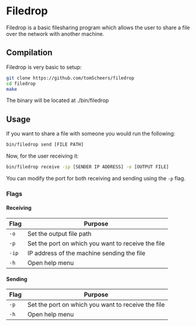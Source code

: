 # Filedrop
Filedrop is a basic filesharing program which allows the user to share a file over the network with another machine.

## Compilation
Filedrop is very basic to setup:
```bash
git clone https://github.com/tomScheers/filedrop
cd filedrop
make
```
The binary will be located at ./bin/filedrop

## Usage
If you want to share a file with someone you would run the following:
```bash
bin/filedrop send [FILE PATH]
```

Now, for the user receiving it:
```bash
bin/filedrop receive -ip [SENDER IP ADDRESS] -o [OUTPUT FILE]
```

You can modify the port for both receiving and sending using the `-p` flag.

### Flags
#### Receiving

| Flag  | Purpose                                            |
|-------|----------------------------------------------------|
| `-o`  | Set the output file path                           |
| `-p`  | Set the port on which you want to receive the file |
| `-ip` | IP address of the machine sending the file         |
| `-h`  | Open help menu                                     |

#### Sending

| Flag  | Purpose                                            |
|-------|----------------------------------------------------|
| `-p`  | Set the port on which you want to receive the file |
| `-h`  | Open help menu                                     |
